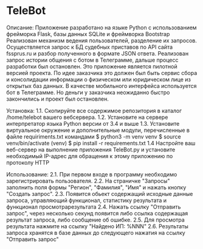 # TeleBot
Описание:
Приложение разработано на языке Python с использованием фрейморка Flask, базы данных SQLite и фреймворка Bootstrap
Реализован механизм ведения пользователей, разделение их запросов. 
Осуществляется запрос к БД судебных приставов по API сайта fssprus.ru и разбор полученного в формате JSON ответа.
Реализован запрос истории общения с ботом в Телеграмме, дальше процесс разработки был остановлен.
Это приложение является пилотной версией проекта. По идее заказчика это должен был быть сервис сбора и консолидации информации о физическом или юридическом лице из открытых баз данных. В качестве мобильного интерфейса используется бот в Телеграмме. Но деньги у заказчика неожиданно быстро закончились и проект был остановлен.

Установка:
1.1. Скопируйте все содержимое репозитория в каталог /home/telebot вашего вебсервера. 
1.2. Установите на сервере интерпретатор языка Python версии от 3.4 и выше
1.3. Установите виртуальное окружение и дополнительные модули, перечисленные в файле requiriments.txt командами
    $ python3 -m venv venv
    $ source venv/bin/activate
    (venv) $ pip install -r requirements.txt
1.4 Настройте ваш веб-сервер на выполнение приложения TeleBot.py и установите необходимый IP-адрес для обращения к этому приложению по протоколу HTTP

Использование:
2.1. При первом входе в программу необходимо зарегистрировать пользователя.
2.2. На страничке "Запросы" заполнить поля формы "Регион", "Фамилия", "Имя" и нажать кнопку "Создать запрос".
2.3. Появится обьект содержащий исходные данные запроса, управляющий функционал, статистику результата и функционал просмотрарезультата
2.4. Нажать ссылку "Отправить запрос", через несколько секунд появится либо ссылка содержащая результат запроса, либо сообщение об ошибке.
2.5. Для просмотра результата нажмите на ссылку "Найдено ИП: %NNN"
2.6. Результаты запроса хранятся в базе данных до следующего нажатия на ссылку "Отправить запрос"
